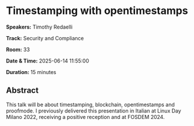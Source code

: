 # Timestamping with opentimestamps

**Speakers:** Timothy Redaelli
                    
**Track:** Security and Compliance
                    
**Room:** 33
                    
**Date & Time:** 2025-06-14 11:55:00
                    
**Duration:** 15 minutes
                    
## Abstract
                    
This talk will be about timestamping, blockchain, opentimestamps and proofmode. I previously delivered this presentation in Italian at Linux Day Milano 2022, receiving a positive reception and at FOSDEM 2024.
